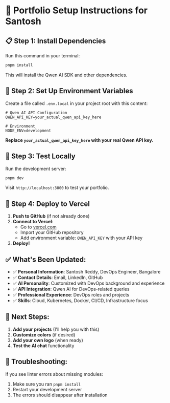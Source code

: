 # 🚀 Portfolio Setup Instructions for Santosh

## 📋 **Step 1: Install Dependencies**

Run this command in your terminal:

```bash
pnpm install
```

This will install the Qwen AI SDK and other dependencies.

## 🔐 **Step 2: Set Up Environment Variables**

Create a file called `.env.local` in your project root with this content:

```env
# Qwen AI API Configuration
QWEN_API_KEY=your_actual_qwen_api_key_here

# Environment
NODE_ENV=development
```

**Replace `your_actual_qwen_api_key_here` with your real Qwen API key.**

## 🎯 **Step 3: Test Locally**

Run the development server:

```bash
pnpm dev
```

Visit `http://localhost:3000` to test your portfolio.

## 🚀 **Step 4: Deploy to Vercel**

1. **Push to GitHub** (if not already done)
2. **Connect to Vercel**:
   - Go to [vercel.com](https://vercel.com)
   - Import your GitHub repository
   - Add environment variable: `QWEN_API_KEY` with your API key
3. **Deploy!**

## ✅ **What's Been Updated:**

- ✅ **Personal Information**: Santosh Reddy, DevOps Engineer, Bangalore
- ✅ **Contact Details**: Email, LinkedIn, GitHub
- ✅ **AI Personality**: Customized with DevOps background and experience
- ✅ **API Integration**: Qwen AI for DevOps-related queries
- ✅ **Professional Experience**: DevOps roles and projects
- ✅ **Skills**: Cloud, Kubernetes, Docker, CI/CD, Infrastructure focus

## 🎨 **Next Steps:**

1. **Add your projects** (I'll help you with this)
2. **Customize colors** (if desired)
3. **Add your own logo** (when ready)
4. **Test the AI chat** functionality

## 🔧 **Troubleshooting:**

If you see linter errors about missing modules:
1. Make sure you ran `pnpm install`
2. Restart your development server
3. The errors should disappear after installation